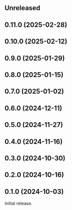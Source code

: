 <!-- Learn how to maintain this file at https://github.com/WordPress/gutenberg/tree/HEAD/packages#maintaining-changelogs. -->

## Unreleased

## 0.11.0 (2025-02-28)

## 0.10.0 (2025-02-12)

## 0.9.0 (2025-01-29)

## 0.8.0 (2025-01-15)

## 0.7.0 (2025-01-02)

## 0.6.0 (2024-12-11)

## 0.5.0 (2024-11-27)

## 0.4.0 (2024-11-16)

## 0.3.0 (2024-10-30)

## 0.2.0 (2024-10-16)

## 0.1.0 (2024-10-03)

Initial release.
